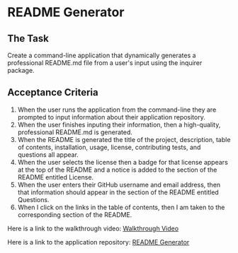 # README Generator

## The Task
Create a command-line application that dynamically generates a professional README.md file from a user's input using the inquirer package.

## Acceptance Criteria
1. When the user runs the application from the command-line they are prompted to input information about their application repository.
2. When the user finishes inputing their information, then a high-quality, professional README.md is generated.
3. When the README is generated the title of the project, description, table of contents, installation, usage, license, contributing tests, and questions all appear.
4. When the user selects the license then a badge for that license appears at the top of the README and a notice is added to the section of the README entitled License.
5. When the user enters their GitHub username and email address, then that information should appear in the section of the README entitled Questions.
6. When I click on the links in the table of contents, then I am taken to the corresponding section of the README.


Here is a link to the walkthrough video: [Walkthrough Video](https://youtu.be/puL_zrjOFnA)


Here is a link to the application repository: [README Generator](https://github.com/justinkemp10/readme-generator)